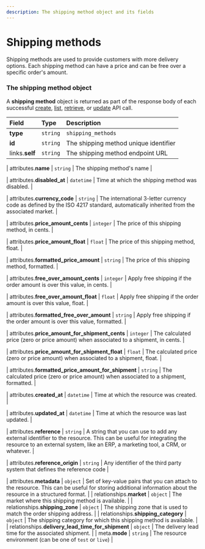 ```yaml
---
description: The shipping method object and its fields
---
```


# Shipping methods

Shipping methods are used to provide customers with more delivery options.
Each shipping method can have a price and can be free over a specific order's amount.


### The shipping method object

A **shipping method** object is returned as part of the response body of each successful
[create](https://docs.commercelayer.io/api/resources/shipping_methods/create_shipping_method),
[list](https://docs.commercelayer.io/api/resources/shipping_methods/list_shipping_methods),
[retrieve](https://docs.commercelayer.io/api/resources/shipping_methods/retrieve_shipping_method),
or [update](https://docs.commercelayer.io/api/resources/shipping_methods/update_shipping_method) API call.

| Field | Type | Description |
| :--- | :--- | :--- |
| **type** | `string` | `shipping_methods` |
| **id** | `string` | The shipping method unique identifier |
| links.**self** | `string` | The shipping method endpoint URL |

| attributes.**name** | `string` | The shipping method's name |

| attributes.**disabled\_at** | `datetime` | Time at which the shipping method was disabled. |

| attributes.**currency\_code** | `string` | The international 3-letter currency code as defined by the ISO 4217 standard, automatically inherited from the associated market. |

| attributes.**price\_amount\_cents** | `integer` | The price of this shipping method, in cents. |

| attributes.**price\_amount\_float** | `float` | The price of this shipping method, float. |

| attributes.**formatted\_price\_amount** | `string` | The price of this shipping method, formatted. |

| attributes.**free\_over\_amount\_cents** | `integer` | Apply free shipping if the order amount is over this value, in cents. |

| attributes.**free\_over\_amount\_float** | `float` | Apply free shipping if the order amount is over this value, float. |

| attributes.**formatted\_free\_over\_amount** | `string` | Apply free shipping if the order amount is over this value, formatted. |

| attributes.**price\_amount\_for\_shipment\_cents** | `integer` | The calculated price (zero or price amount) when associated to a shipment, in cents. |

| attributes.**price\_amount\_for\_shipment\_float** | `float` | The calculated price (zero or price amount) when associated to a shipment, float. |

| attributes.**formatted\_price\_amount\_for\_shipment** | `string` | The calculated price (zero or price amount) when associated to a shipment, formatted. |

| attributes.**created\_at** | `datetime` | Time at which the resource was created. |

| attributes.**updated\_at** | `datetime` | Time at which the resource was last updated. |

| attributes.**reference** | `string` | A string that you can use to add any external identifier to the resource. This can be useful for integrating the resource to an external system, like an ERP, a marketing tool, a CRM, or whatever. |

| attributes.**reference\_origin** | `string` | Any identifier of the third party system that defines the reference code |

| attributes.**metadata** | `object` | Set of key-value pairs that you can attach to the resource. This can be useful for storing additional information about the resource in a structured format. |
| relationships.**market** | `object` | The market where this shipping method is available. |
| relationships.**shipping\_zone** | `object` | The shipping zone that is used to match the order shipping address. |
| relationships.**shipping\_category** | `object` | The shipping category for which this shipping method is available. |
| relationships.**delivery\_lead\_time\_for\_shipment** | `object` | The delivery lead time for the associated shipment. |
| meta.**mode** | `string` | The resource environment \(can be one of `test` or `live`\) |

